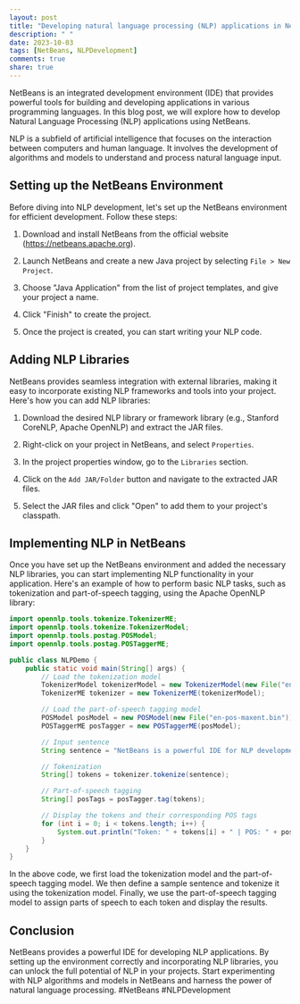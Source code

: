 ```yaml
---
layout: post
title: "Developing natural language processing (NLP) applications in NetBeans"
description: " "
date: 2023-10-03
tags: [NetBeans, NLPDevelopment]
comments: true
share: true
---
```


NetBeans is an integrated development environment (IDE) that provides powerful tools for building and developing applications in various programming languages. In this blog post, we will explore how to develop Natural Language Processing (NLP) applications using NetBeans.

NLP is a subfield of artificial intelligence that focuses on the interaction between computers and human language. It involves the development of algorithms and models to understand and process natural language input.

## Setting up the NetBeans Environment

Before diving into NLP development, let's set up the NetBeans environment for efficient development. Follow these steps:

1. Download and install NetBeans from the official website (https://netbeans.apache.org).

2. Launch NetBeans and create a new Java project by selecting `File > New Project`.

3. Choose "Java Application" from the list of project templates, and give your project a name.

4. Click "Finish" to create the project.

5. Once the project is created, you can start writing your NLP code.

## Adding NLP Libraries

NetBeans provides seamless integration with external libraries, making it easy to incorporate existing NLP frameworks and tools into your project. Here's how you can add NLP libraries:

1. Download the desired NLP library or framework library (e.g., Stanford CoreNLP, Apache OpenNLP) and extract the JAR files.

2. Right-click on your project in NetBeans, and select `Properties`.

3. In the project properties window, go to the `Libraries` section.

4. Click on the `Add JAR/Folder` button and navigate to the extracted JAR files.

5. Select the JAR files and click "Open" to add them to your project's classpath.

## Implementing NLP in NetBeans

Once you have set up the NetBeans environment and added the necessary NLP libraries, you can start implementing NLP functionality in your application. Here's an example of how to perform basic NLP tasks, such as tokenization and part-of-speech tagging, using the Apache OpenNLP library:

```java
import opennlp.tools.tokenize.TokenizerME;
import opennlp.tools.tokenize.TokenizerModel;
import opennlp.tools.postag.POSModel;
import opennlp.tools.postag.POSTaggerME;

public class NLPDemo {
    public static void main(String[] args) {
        // Load the tokenization model
        TokenizerModel tokenizerModel = new TokenizerModel(new File("en-token.bin"));
        TokenizerME tokenizer = new TokenizerME(tokenizerModel);

        // Load the part-of-speech tagging model
        POSModel posModel = new POSModel(new File("en-pos-maxent.bin"));
        POSTaggerME posTagger = new POSTaggerME(posModel);

        // Input sentence
        String sentence = "NetBeans is a powerful IDE for NLP development.";

        // Tokenization
        String[] tokens = tokenizer.tokenize(sentence);

        // Part-of-speech tagging
        String[] posTags = posTagger.tag(tokens);

        // Display the tokens and their corresponding POS tags
        for (int i = 0; i < tokens.length; i++) {
            System.out.println("Token: " + tokens[i] + " | POS: " + posTags[i]);
        }
    }
}
```

In the above code, we first load the tokenization model and the part-of-speech tagging model. We then define a sample sentence and tokenize it using the tokenization model. Finally, we use the part-of-speech tagging model to assign parts of speech to each token and display the results.

## Conclusion

NetBeans provides a powerful IDE for developing NLP applications. By setting up the environment correctly and incorporating NLP libraries, you can unlock the full potential of NLP in your projects. Start experimenting with NLP algorithms and models in NetBeans and harness the power of natural language processing. #NetBeans #NLPDevelopment